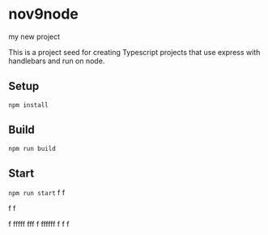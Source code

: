 # nov9node

my new project

This is a project seed for creating Typescript projects that use express with handlebars and run on node.

## Setup

`npm install`

## Build

`npm run build`

## Start

`npm run start`
f
f

f
f



f
fffff
fff
f
ffffff
f
f
f

